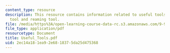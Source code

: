 ```yaml
---
content_type: resource
description: This resource contains information related to useful tools like turning
  tool and reaming tool.
file: /media/https%3A/open-learning-course-data-rc.s3.amazonaws.com/9-96-experimental-methods-of-adjustable-tetrode-array-neurophysiology-january-iap-2001/2ec14a181ea92e6818375da25d475368_Useful_Tools.pdf
file_type: application/pdf
resourcetype: Document
title: Useful_Tools.pdf
uid: 2ec14a18-1ea9-2e68-1837-5da25d475368
---
```

